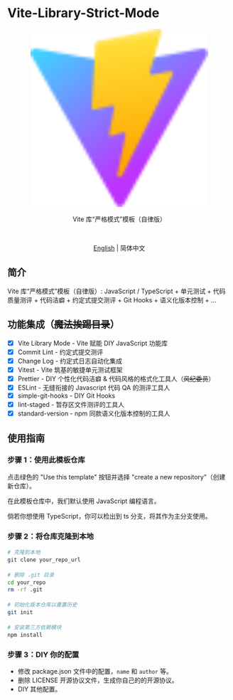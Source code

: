 # Vite-Library-Strict-Mode

<p align='center'>
  <img src='./public/vite.svg' width='400'/>
</p>

<p align='center'>Vite 库“严格模式”模板（自律版）</p>

<br>

<p align='center'>
  <a href='./README.md'>English</a> | 简体中文
</p>

## 简介

Vite 库“严格模式”模板（自律版）: JavaScript / TypeScript + 单元测试 + 代码质量测评 + 代码洁癖 + 约定式提交测评 + Git Hooks + 语义化版本控制 + ...

## 功能集成（~~魔法挨踢目录~~）

- [x] Vite Library Mode - Vite 赋能 DIY JavaScript 功能库
- [x] Commit Lint - 约定式提交测评
- [x] Change Log - 约定式日志自动化集成
- [x] Vitest - Vite 筑基的敏捷单元测试框架
- [x] Prettier - DIY 个性化代码洁癖 & 代码风格的格式化工具人（~~风纪委员~~）
- [x] ESLint - 无缝衔接的 Javascript 代码 QA 的测评工具人
- [x] simple-git-hooks - DIY Git Hooks
- [x] lint-staged - 暂存区文件测评的工具人
- [x] standard-version - npm 同款语义化版本控制的工具人

## 使用指南

### 步骤 1：使用此模板仓库

点击绿色的 "Use this template" 按钮并选择 "create a new repository"（创建新仓库）。

在此模板仓库中，我们默认使用 JavaScript 编程语言。

倘若你想使用 TypeScript，你可以检出到 ts 分支，将其作为主分支使用。

### 步骤 2：将仓库克隆到本地

```bash
# 克隆到本地
git clone your_repo_url

# 删除 .git 目录
cd your_repo
rm -rf .git

# 初始化版本仓库以重置历史
git init

# 安装第三方依赖模块
npm install

```

### 步骤 3：DIY 你的配置

- 修改 package.json 文件中的配置，`name` 和 `author` 等。
- 删除 LICENSE 开源协议文件，生成你自己的的开源协议。
- DIY 其他配置。
